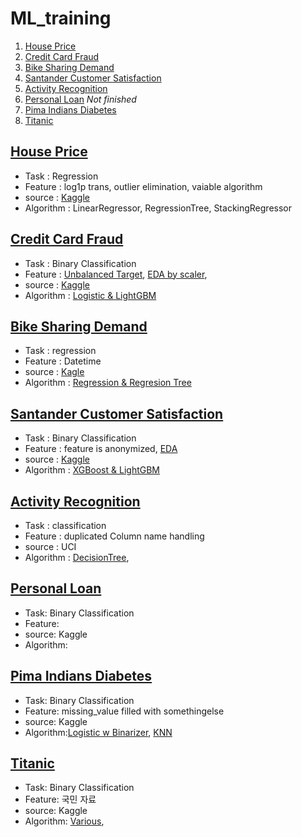 # ML_training

1. [House Price](https://github.com/SeWonKwon/ML_training/tree/main/Kaggle/House%20Prices)
2. [Credit Card Fraud](https://github.com/SeWonKwon/ML_training/tree/main/Kaggle/CreditCardFraud)
3. [Bike Sharing Demand](https://github.com/SeWonKwon/ML_training/tree/main/Kaggle/Bike%20Sharing%20Demand)
4. [Santander Customer Satisfaction](https://github.com/SeWonKwon/ML_training/tree/main/Kaggle/Santander%20Customer%20Satisfaction)
5. [Activity Recognition](https://github.com/SeWonKwon/ML_training/tree/main/Kaggle/Activity%20Recognition)
6. [Personal Loan](https://github.com/SeWonKwon/ML_training/tree/main/Kaggle/Personal%20Loan) *Not finished*
7. [Pima Indians Diabetes](https://github.com/SeWonKwon/ML_training/tree/main/Kaggle/Pima%20Indians%20Diabetes)
8. [Titanic](https://github.com/SeWonKwon/ML_training/tree/main/Kaggle/Titanic)








## [House Price](https://github.com/SeWonKwon/ML_training/tree/main/Kaggle/House%20Prices)
* Task : Regression
* Feature : log1p trans, outlier elimination, vaiable algorithm
* source : [Kaggle]( https://www.kaggle.com/c/house-prices-advanced-regression-techniques )
* Algorithm : LinearRegressor, RegressionTree, StackingRegressor

## [Credit Card Fraud](https://github.com/SeWonKwon/ML_training/tree/main/Kaggle/CreditCardFraud)
* Task : Binary Classification
* Feature : [Unbalanced Target](), [EDA by scaler](https://github.com/SeWonKwon/ML_training/blob/main/Kaggle/CreditCardFraud/03_df%20depend%20on%20scaler.ipynb), 
* source : [Kaggle](https://www.kaggle.com/mlg-ulb/creditcardfraud)
* Algorithm : [Logistic & LightGBM](https://github.com/SeWonKwon/ML_training/blob/main/Kaggle/CreditCardFraud/02_preprocessing%20eda%20modeling%20by%20%EA%B3%B5%EB%A3%A1.ipynb)


## [Bike Sharing Demand](https://github.com/SeWonKwon/ML_training/tree/main/Kaggle/Bike%20Sharing%20Demand)
* Task : regression
* Feature : Datetime
* source : [Kagle](https://www.kaggle.com/c/bike-sharing-demand)
* Algorithm : [Regression & Regresion Tree](https://github.com/SeWonKwon/Machine_Learning/blob/main/Machine_Learning/D01_Regression.ipynb)


## [Santander Customer Satisfaction](https://github.com/SeWonKwon/ML_training/tree/main/Kaggle/Santander%20Customer%20Satisfaction)

* Task : Binary Classification
* Feature : feature is anonymized, [EDA](https://github.com/SeWonKwon/ML_training/blob/main/Kaggle/Santander%20Customer%20Satisfaction/02_EDA.ipynb)
* source : [Kaggle](https://github.com/SeWonKwon/ML_training/blob/main/Kaggle/Santander%20Customer%20Satisfaction/01_data%20information.ipynb)
* Algorithm : [XGBoost & LightGBM](https://github.com/SeWonKwon/ML_training/blob/main/Kaggle/Santander%20Customer%20Satisfaction/03_Model%20XGB%20LIghtGBM.ipynb)

## [Activity Recognition](https://github.com/SeWonKwon/ML_training/tree/main/Kaggle/Activity%20Recognition)

* Task : classification
* Feature : duplicated Column name handling
* source : UCI 
* Algorithm : [DecisionTree](https://github.com/SeWonKwon/ML_training/blob/main/Kaggle/Activity%20Recognition/02_%20Model%20from%20UCI%20by%20%EA%B3%B5%EB%A3%A1.ipynb), 

## [Personal Loan](https://github.com/SeWonKwon/ML_training/tree/main/Kaggle/Personal%20Loan)

* Task: Binary Classification
* Feature: 
* source: Kaggle
* Algorithm:

## [Pima Indians Diabetes](https://github.com/SeWonKwon/ML_training/tree/main/Kaggle/Pima%20Indians%20Diabetes)

* Task: Binary Classification
* Feature: missing_value filled with somethingelse
* source: Kaggle
* Algorithm:[Logistic w Binarizer](https://github.com/SeWonKwon/ML_training/blob/main/Kaggle/Pima%20Indians%20Diabetes/02_Pima%20Indian%20diabetes%20by%20%EA%B3%B5%EB%A3%A1.ipynb), [KNN](https://github.com/SeWonKwon/ML_training/blob/main/Kaggle/Pima%20Indians%20Diabetes/03_Pima%20Indian%20Diabates_%20KNN.ipynb)

## [Titanic](https://github.com/SeWonKwon/ML_training/tree/main/Kaggle/Titanic)

* Task: Binary Classification
* Feature: 국민 자료 
* source: Kaggle
* Algorithm: [Various](https://github.com/SeWonKwon/ML_training/blob/main/Kaggle/Titanic/01_Titanic%20Dataset%20information.ipynb),
